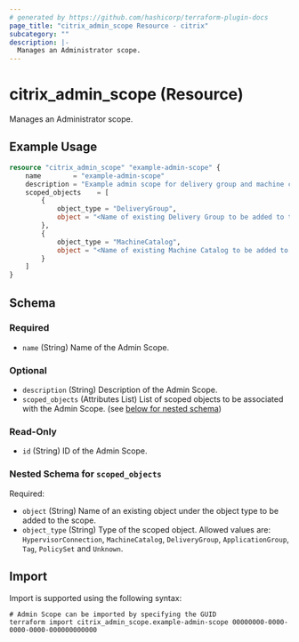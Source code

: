 ```yaml
---
# generated by https://github.com/hashicorp/terraform-plugin-docs
page_title: "citrix_admin_scope Resource - citrix"
subcategory: ""
description: |-
  Manages an Administrator scope.
---
```


# citrix_admin_scope (Resource)

Manages an Administrator scope.

## Example Usage

```terraform
resource "citrix_admin_scope" "example-admin-scope" {
    name        = "example-admin-scope"
    description = "Example admin scope for delivery group and machine catalog"
    scoped_objects    = [
        {
            object_type = "DeliveryGroup",
            object = "<Name of existing Delivery Group to be added to the scope>"
        },
        {
            object_type = "MachineCatalog",
            object = "<Name of existing Machine Catalog to be added to the scope>"
        }
    ]
}
```

<!-- schema generated by tfplugindocs -->
## Schema

### Required

- `name` (String) Name of the Admin Scope.

### Optional

- `description` (String) Description of the Admin Scope.
- `scoped_objects` (Attributes List) List of scoped objects to be associated with the Admin Scope. (see [below for nested schema](#nestedatt--scoped_objects))

### Read-Only

- `id` (String) ID of the Admin Scope.

<a id="nestedatt--scoped_objects"></a>
### Nested Schema for `scoped_objects`

Required:

- `object` (String) Name of an existing object under the object type to be added to the scope.
- `object_type` (String) Type of the scoped object. Allowed values are: `HypervisorConnection`, `MachineCatalog`, `DeliveryGroup`, `ApplicationGroup`, `Tag`, `PolicySet` and `Unknown`.

## Import

Import is supported using the following syntax:

```shell
# Admin Scope can be imported by specifying the GUID
terraform import citrix_admin_scope.example-admin-scope 00000000-0000-0000-0000-000000000000
```
